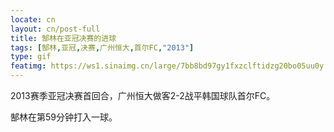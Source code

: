 ```yaml
---
locate: cn
layout: cn/post-full
title: 郜林在亚冠决赛的进球
tags: [郜林,亚冠,决赛,广州恒大,首尔FC,"2013"]
type: gif
featimg: https://ws1.sinaimg.cn/large/7bb8bd97gy1fxzclftidzg20bo05uu0y.gif
---
```


2013赛季亚冠决赛首回合，广州恒大做客2-2战平韩国球队首尔FC。

郜林在第59分钟打入一球。